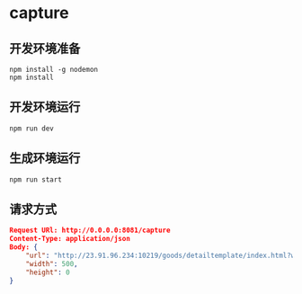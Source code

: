 # capture

## 开发环境准备
```shell
npm install -g nodemon
npm install
```

## 开发环境运行

```shell
npm run dev
```

## 生成环境运行

```shell
npm run start
```



## 请求方式

``` json
Request URl: http://0.0.0.0:8081/capture
Content-Type: application/json
Body: {
    "url": "http://23.91.96.234:10219/goods/detailtemplate/index.html?website_id=2&product_id=292816",
    "width": 500,
    "height": 0
}
```
